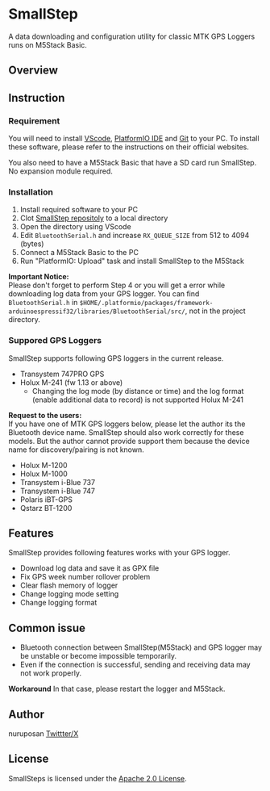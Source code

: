 # SmallStep

A data downloading and configuration utility for classic MTK GPS Loggers runs on M5Stack Basic.

## Overview

## Instruction

### Requirement

You will need to install [VScode](https://code.visualstudio.com/download), [PlatformIO IDE](https://platformio.org/install/) and [Git](https://git-scm.com/downloads) to your PC.
To install these software, please refer to the instructions on their official websites.

You also need to have a M5Stack Basic that have a SD card run SmallStep. No expansion module required.

### Installation

1. Install required software to your PC
2. Clot [SmallStep repositoly](https://github.com/nuruposan/SmallStep) to a local directory
3. Open the directory using VScode
4. Edit `BluetoothSerial.h` and increase `RX_QUEUE_SIZE` from 512 to 4094 (bytes)
5. Connect a M5Stack Basic to the PC
6. Run "PlatformIO: Upload" task and install SmallStep to the M5Stack

**Important Notice:**<br>
Please don't forget to perform Step 4 or you will get a error while downloading log data from your GPS logger.
You can find `BluetoothSerial.h` in `$HOME/.platformio/packages/framework-arduinoespressif32/libraries/BluetoothSerial/src/`, not in the project directory.

### Suppored GPS Loggers

SmallStep supports following GPS loggers in the current release.

- Transystem 747PRO GPS
- Holux M-241 (fw 1.13 or above)
  - Changing the log mode (by distance or time) and the log format (enable additional data to record) is not supported Holux M-241

**Request to the users:**<br>
If you have one of MTK GPS loggers below, please let the author its the Bluetooth device name.
SmallStep should also work correctly for these models.
But the author cannot provide support them because the device name for discovery/pairing is not known.

- Holux M-1200
- Holux M-1000
- Transystem i-Blue 737
- Transystem i-Blue 747
- Polaris iBT-GPS
- Qstarz BT-1200

## Features

SmallStep provides following features works with your GPS logger.

- Download log data and save it as GPX file
- Fix GPS week number rollover problem 
- Clear flash memory of logger 
- Change logging mode setting
- Change logging format

## Common issue

- Bluetooth connection between SmallStep(M5Stack) and GPS logger may be unstable or become impossible temporarily.
- Even if the connection is successful, sending and receiving data may not work properly.

**Workaround**
In that case, please restart the logger and M5Stack.

## Author

nuruposan [Twittter/X](https://x.com/yaeh77)

## License

SmallSteps is licensed under the [Apache 2.0 License](https://www.apache.org/licenses/LICENSE-2.0).

